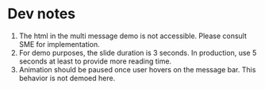 # Dev notes

1. The html in the multi message demo is not accessible. Please consult SME for implementation.
2. For demo purposes, the slide duration is 3 seconds. In production, use 5 seconds at least to provide more reading time.
3. Animation should be paused once user hovers on the message bar. This behavior is not demoed here.
